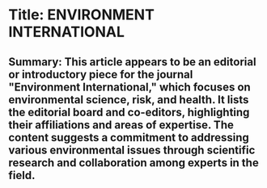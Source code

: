 # Title: ENVIRONMENT INTERNATIONAL

## Summary: This article appears to be an editorial or introductory piece for the journal "Environment International," which focuses on environmental science, risk, and health. It lists the editorial board and co-editors, highlighting their affiliations and areas of expertise. The content suggests a commitment to addressing various environmental issues through scientific research and collaboration among experts in the field.